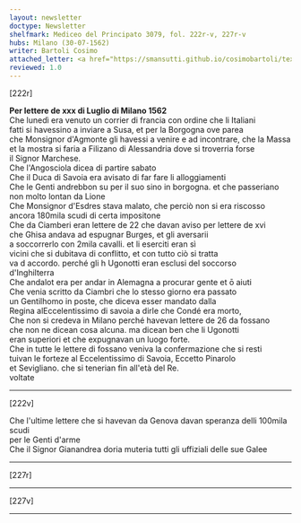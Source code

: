 ```yaml
---
layout: newsletter
doctype: Newsletter
shelfmark: Mediceo del Principato 3079, fol. 222r-v, 227r-v
hubs: Milano (30-07-1562)
writer: Bartoli Cosimo
attached_letter: <a href="https://smansutti.github.io/cosimobartoli/texts/TBD/">TBD</a>
reviewed: 1.0
---
```


[222r]  
  
  
<strong>Per lettere de xxx di Luglio di Milano 1562</strong>  
Che lunedì era venuto un corrier di francia con ordine che li Italiani  
fatti si havessino a inviare a Susa, et per la Borgogna ove parea  
che Monsignor d'Agmonte gli havessi a venire e ad incontrare, che la Massa  
et la mostra si faria a Filizano di Alessandria dove si troverria forse  
il Signor Marchese.  
Che l'Angosciola dicea di partire sabato  
Che il Duca di Savoia era avisato di far fare li alloggiamenti  
Che le Genti andrebbon su per il suo sino in borgogna. et che passeriano  
non molto lontan da Lione  
Che Monsignor d'Esdres stava malato, che perciò non si era riscosso  
ancora 180mila scudi di certa impositone  
Che da Ciamberi eran lettere de 22 che davan aviso per lettere de xvi  
che Ghisa andava ad espugnar Burges, et gli aversarii  
a soccorrerlo con 2mila cavalli. et li eserciti eran sì  
vicini che si dubitava di conflitto, et con tutto ciò si tratta  
va d accordo. perché gli h Ugonotti eran esclusi del soccorso  
d'Inghilterra  
Che andalot era per andar in Alemagna a procurar gente et ō aiuti  
Che venia scritto da Ciambri che lo stesso giorno era passato  
un Gentilhomo in poste, che diceva esser mandato dalla  
Regina alEccelentissimo di savoia a dirle che Condé era morto,  
Che non si credeva in Milano perché havevan lettere de 26 da fossano  
che non ne dicean cosa alcuna. ma dicean ben che li Ugonotti  
eran superiori et che expugnavan un luogo forte.  
Che in tutte le lettere di fossano veniva la confermazione che si resti  
tuivan le forteze al Eccelentissimo di Savoia, Eccetto Pinarolo  
et Sevigliano. che si tenerian fin all'età del Re.  
voltate  
  
---  

[222v]  
  
  
Che l'ultime lettere che si havevan da Genova davan speranza delli 100mila scudi  
per le Genti d'arme  
Che il Signor Gianandrea doria muteria tutti gli uffiziali delle sue Galee  
  
---  

[227r]  
  
  
  
---  

[227v]  
  
  
  
---  

